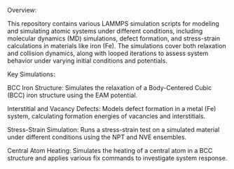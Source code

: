 Overview:

This repository contains various LAMMPS simulation scripts for modeling and simulating atomic systems under different conditions, including molecular dynamics (MD) simulations, defect formation, and stress-strain calculations in materials like iron (Fe). The simulations cover both relaxation and collision dynamics, along with looped iterations to assess system behavior under varying initial conditions and potentials.

Key Simulations:

BCC Iron Structure: Simulates the relaxation of a Body-Centered Cubic (BCC) iron structure using the EAM potential.

Interstitial and Vacancy Defects: Models defect formation in a metal (Fe) system, calculating formation energies of vacancies and interstitials.

Stress-Strain Simulation: Runs a stress-strain test on a simulated material under different conditions using the NPT and NVE ensembles.

Central Atom Heating: Simulates the heating of a central atom in a BCC structure and applies various fix commands to investigate system response.
